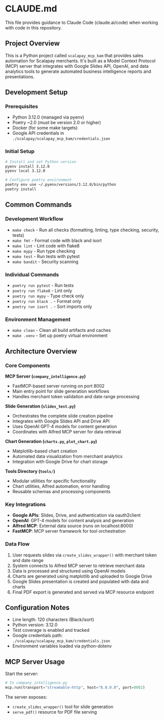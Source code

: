 # CLAUDE.md

This file provides guidance to Claude Code (claude.ai/code) when working with code in this repository.

## Project Overview

This is a Python project called `scalapay_mcp_kam` that provides sales automation for Scalapay merchants. It's built as a Model Context Protocol (MCP) server that integrates with Google Slides API, OpenAI, and data analytics tools to generate automated business intelligence reports and presentations.

## Development Setup

### Prerequisites
- Python 3.12.0 (managed via pyenv)
- Poetry ~2.0 (must be version 2.0 or higher)
- Docker (for some make targets)
- Google API credentials in `./scalapay/scalapay_mcp_kam/credentials.json`

### Initial Setup
```bash
# Install and set Python version
pyenv install 3.12.0  
pyenv local 3.12.0

# Configure poetry environment
poetry env use ~/.pyenv/versions/3.12.0/bin/python
poetry install
```

## Common Commands

### Development Workflow
- `make check` - Run all checks (formatting, linting, type checking, security, tests)
- `make fmt` - Format code with black and isort
- `make lint` - Lint code with flake8
- `make mypy` - Run type checking
- `make test` - Run tests with pytest
- `make bandit` - Security scanning

### Individual Commands
- `poetry run pytest` - Run tests
- `poetry run flake8` - Lint only
- `poetry run mypy` - Type check only
- `poetry run black .` - Format only
- `poetry run isort .` - Sort imports only

### Environment Management
- `make clean` - Clean all build artifacts and caches
- `make .venv` - Set up poetry virtual environment

## Architecture Overview

### Core Components

**MCP Server (`company_intelligence.py`)**
- FastMCP-based server running on port 8002
- Main entry point for slide generation workflows
- Handles merchant token validation and date range processing

**Slide Generation (`slides_test.py`)**
- Orchestrates the complete slide creation pipeline
- Integrates with Google Slides API and Drive API
- Uses OpenAI GPT-4 models for content generation
- Coordinates with Alfred MCP server for data retrieval

**Chart Generation (`charts.py`, `plot_chart.py`)**
- Matplotlib-based chart creation
- Automated data visualization from merchant analytics
- Integration with Google Drive for chart storage

**Tools Directory (`tools/`)**
- Modular utilities for specific functionality
- Chart utilities, Alfred automation, error handling
- Reusable schemas and processing components

### Key Integrations

- **Google APIs**: Slides, Drive, and authentication via oauth2client
- **OpenAI**: GPT-4 models for content analysis and generation  
- **Alfred MCP**: External data source (runs on localhost:8000)
- **FastMCP**: MCP server framework for tool orchestration

### Data Flow

1. User requests slides via `create_slides_wrapper()` with merchant token and date range
2. System connects to Alfred MCP server to retrieve merchant data
3. Data is processed and structured using OpenAI models
4. Charts are generated using matplotlib and uploaded to Google Drive
5. Google Slides presentation is created and populated with data and charts
6. Final PDF export is generated and served via MCP resource endpoint

## Configuration Notes

- Line length: 120 characters (Black/isort)
- Python version: 3.12.0
- Test coverage is enabled and tracked
- Google credentials path: `./scalapay/scalapay_mcp_kam/credentials.json`
- Environment variables loaded via python-dotenv

## MCP Server Usage

Start the server:
```python
# In company_intelligence.py
mcp.run(transport="streamable-http", host="0.0.0.0", port=8002)
```

The server exposes:
- `create_slides_wrapper()` tool for slide generation
- `serve_pdf()` resource for PDF file serving